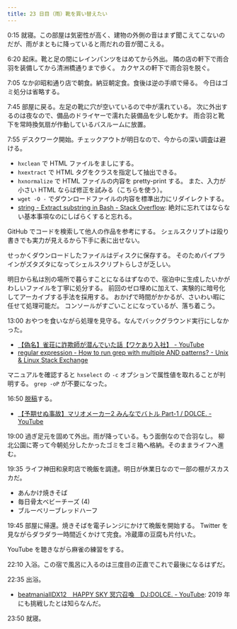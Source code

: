 ```yaml
---
title: 23 日目（雨）靴を買い替えたい
---
```


0:15 就寝。この部屋は気密性が高く、建物の外側の音はまず聞こえてこないのだが、雨がまともに降っていると雨だれの音が聞こえる。

6:20 起床。靴と足の間にレインパンツをはめてから外出。
隣の店の軒下で雨合羽を装備してから清洲橋通りまで歩く。
カクヤスの軒下で雨合羽を脱ぐ。

7:05 なか卯昭和通り店で朝食。納豆朝定食。食後は逆の手順で帰る。
今日はゴミ処分は省略する。

7:45 部屋に戻る。左足の靴に穴が空いているので中が濡れている。
次に外出するのは夜なので、備品のドライヤーで濡れた装備品を少し乾かす。
雨合羽と靴下を常時換気扇が作動しているバスルームに放置。

7:55 デスクワーク開始。チェックアウトが明日なので、今からの深い調査は避ける。

* `hxclean` で HTML ファイルをましにする。
* `hxextract` で HTML タグをクラスを指定して抽出できる。
* `hxnormalize` で HTML ファイルの内容を pretty-print する。
  また、入力が小さい HTML ならば修正を試みる（こちらを使う）。
* `wget -O -` でダウンロードファイルの内容を標準出力にリダイレクトする。
* [string - Extract substring in Bash - Stack Overflow](https://stackoverflow.com/questions/428109/extract-substring-in-bash):
  絶対に忘れてはならない基本事項なのにしばらくすると忘れる。

GitHub でコードを検索して他人の作品を参考にする。
シェルスクリプトは殴り書きでも実力が見えるから下手に表に出せない。

せっかくダウンロードしたファイルはディスクに保存する。
そのためパイプラインがズタズタになってシェルスクリプトらしさが乏しい。

明日から私は別の場所で暮らすことになるはずなので、宿泊中に生成したいかがわしいファイルを丁寧に処分する。
前回のゼロ埋めに加えて、実験的に暗号化してアーカイブする手法を採用する。
おかげで時間がかかるが、さいわい暇に任せて処理可能だ。
コンソールがすごいことになっているが、落ち着こう。

13:00 おやつを食いながら処理を見守る。なんでバックグラウンド実行にしなかった。

* [【偽名】雀荘に詐欺師が潜んでいた話【ワケあり入社】 - YouTube](https://www.youtube.com/watch?v=MKINLwjR1FQ)
* [regular expression - How to run grep with multiple AND patterns? - Unix & Linux Stack Exchange](https://unix.stackexchange.com/questions/55359/how-to-run-grep-with-multiple-and-patterns)

マニュアルを確認すると `hxselect` の `-c` オプションで属性値を取れることが判明する。
`grep -oP` が不要になった。

16:50 [脱稿](https://gist.github.com/showa-yojyo/5a67aea4bb3fdcca11990bfb3545ce7d)する。

* [【予期せぬ事故】マリオメーカー2 みんなでバトル Part-1 / DOLCE. - YouTube](https://www.youtube.com/watch?v=o-NzJCl5lx4)

19:00 過ぎ足元を固めて外出。雨が降っている。もう面倒なので合羽なし。
柳北公園に寄って今朝処分したかったゴミをゴミ箱へ格納。そのままライフへ進む。

19:35 ライフ神田和泉町店で晩飯を調達。明日が休業日なので一部の棚がスカスカだ。

* あんかけ焼きそば
* 毎日骨太ベビーチーズ (4)
* ブルーベリーブレッドハーフ

19:45 部屋に帰還。焼きそばを電子レンジにかけて晩飯を開始する。
Twitter を見ながらダラダラ一時間近くかけて完食。冷蔵庫の豆腐も片付いた。

YouTube を聴きながら麻雀の練習をする。

22:10 入浴。この宿で風呂に入るのは三度目の正直でこれで最後になるはずだ。

22:35 出浴。

* [beatmaniaⅡDX12　HAPPY SKY 冥穴召喚　DJ:DOLCE. - YouTube](https://www.youtube.com/watch?v=de4DwJrKt68):
  2019 年にも挑戦したとは知らなんだ。

23:50 就寝。
